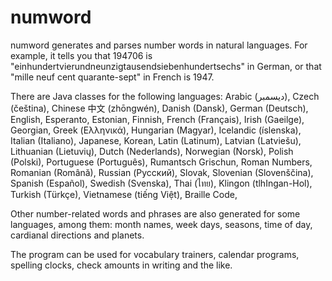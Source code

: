 numword
=======

numword generates and parses number words in natural languages. For example, it tells you that 194706 
is "einhundertvierundneunzigtausendsiebenhundertsechs" in German, or that "mille neuf cent quarante-sept" in
French is 1947.

There are Java classes for the following languages: Arabic (ديسمبر), Czech (čeština), Chinese 中文 (zhōngwén), Danish (Dansk), German (Deutsch), English, Esperanto, Estonian, Finnish, French (Français), Irish (Gaeilge), Georgian, Greek (Ελληνικά), Hungarian (Magyar), Icelandic (íslenska), Italian (Italiano), Japanese, Korean, Latin (Latinum), Latvian (Latviešu), Lithuanian (Lietuvių), Dutch (Nederlands), Norwegian (Norsk), Polish (Polski), Portuguese (Português), Rumantsch Grischun, Roman Numbers, Romanian (Română), Russian (Русский), Slovak, Slovenian (Slovenščina), Spanish (Español), Swedish (Svenska), Thai (ไทย), Klingon (tlhIngan-Hol), Turkish (Türkçe), Vietnamese (tiếng Việt), Braille Code, 

Other number-related words and phrases are also generated for some languages, among them: month names, week days, seasons, time of day, cardianal directions and planets.

The program can be used for vocabulary trainers, calendar programs, spelling clocks, check amounts in writing and the like.
    